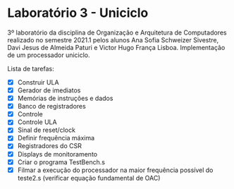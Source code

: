 # Laboratório 3 - Uniciclo
 3º laboratório da disciplina de Organização e Arquitetura de Computadores realizado no semestre 2021.1 pelos alunos Ana Sofia Schweizer Sivestre, Davi Jesus de Almeida Paturi e Victor Hugo França Lisboa. Implementação de um processador uniciclo.

Lista de tarefas:
- [x] Construir ULA
- [x] Gerador de imediatos
- [x] Memórias de instruções e dados
- [x] Banco de registradores
- [x] Controle
- [x] Controle ULA
- [x] Sinal de reset/clock
- [x] Definir frequência máxima
- [x] Registradores do CSR
- [x] Displays de monitoramento
- [x] Criar o programa TestBench.s
- [x] Filmar a execução do processador na maior frequência possível do teste2.s (verificar equação fundamental de OAC)
